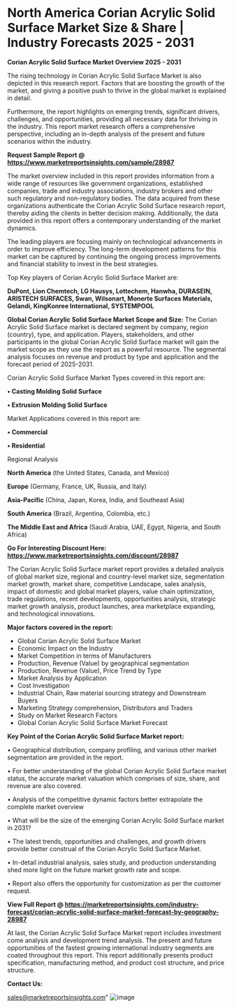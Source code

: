 # North America Corian Acrylic Solid Surface Market Size & Share | Industry Forecasts 2025 - 2031

<Strong> Corian Acrylic Solid Surface Market Overview 2025 - 2031</strong>

The rising technology in Corian Acrylic Solid Surface Market is also depicted in this research report. Factors that are boosting the growth of the market, and giving a positive push to thrive in the global market is explained in detail.

Furthermore, the report highlights on emerging trends, significant drivers, challenges, and opportunities, providing all necessary data for thriving in the industry. This report market research offers a comprehensive perspective, including an in-depth analysis of the present and future scenarios within the industry.

<strong>Request Sample Report @ <a href=https://www.marketreportsinsights.com/sample/28987>https://www.marketreportsinsights.com/sample/28987</a></strong>

The market overview included in this report provides information from a wide range of resources like government organizations, established companies, trade and industry associations, industry brokers and other such regulatory and non-regulatory bodies. The data acquired from these organizations authenticate the Corian Acrylic Solid Surface research report, thereby aiding the clients in better decision making. Additionally, the data provided in this report offers a contemporary understanding of the market dynamics.

The leading players are focusing mainly on technological advancements in order to improve efficiency. The long-term development patterns for this market can be captured by continuing the ongoing process improvements and financial stability to invest in the best strategies.

Top Key players of Corian Acrylic Solid Surface Market are:

<strong>DuPont, Lion Chemtech, LG Hausys, Lottechem, Hanwha, DURASEIN, ARISTECH SURFACES, Swan, Wilsonart, Monerte Surfaces Materials, Gelandi, KingKonree International, SYSTEMPOOL</strong>

<strong><b>Global Corian Acrylic Solid Surface Market Scope and Size:</b></strong>
The Corian Acrylic Solid Surface market is declared segment by company, region (country), type, and application. Players, stakeholders, and other participants in the global Corian Acrylic Solid Surface market will gain the market scope as they use the report as a powerful resource. The segmental analysis focuses on revenue and product by type and application and the forecast period of 2025-2031.

Corian Acrylic Solid Surface Market Types covered in this report are:

<strong>• Casting Molding Solid Surface

• Extrusion Molding Solid Surface</strong>

Market Applications covered in this report are:

<strong>• Commercial

• Residential</strong> 

Regional Analysis

<strong>North America</strong> (the United States, Canada, and Mexico)

<strong>Europe</strong> (Germany, France, UK, Russia, and Italy)

<strong>Asia-Pacific</strong> (China, Japan, Korea, India, and Southeast Asia)

<strong>South America</strong> (Brazil, Argentina, Colombia, etc.)

<strong>The Middle East and Africa</strong> (Saudi Arabia, UAE, Egypt, Nigeria, and South Africa)

<strong>Go For Interesting Discount Here: <a href=https://www.marketreportsinsights.com/discount/28987>https://www.marketreportsinsights.com/discount/28987</a></strong>

The Corian Acrylic Solid Surface market report provides a detailed analysis of global market size, regional and country-level market size, segmentation market growth, market share, competitive Landscape, sales analysis, impact of domestic and global market players, value chain optimization, trade regulations, recent developments, opportunities analysis, strategic market growth analysis, product launches, area marketplace expanding, and technological innovations.

<strong><b>Major factors covered in the report:</b></strong>
<ul>
  <li>Global Corian Acrylic Solid Surface Market </li>
  <li>Economic Impact on the Industry</li>
  <li>Market Competition in terms of Manufacturers</li>
  <li>Production, Revenue (Value) by geographical segmentation</li>
  <li>Production, Revenue (Value), Price Trend by Type</li>
  <li>Market Analysis by Application</li>
  <li>Cost Investigation</li>
  <li>Industrial Chain, Raw material sourcing strategy and Downstream Buyers</li>
  <li>Marketing Strategy comprehension, Distributors and Traders</li>
  <li>Study on Market Research Factors</li>
  <li>Global Corian Acrylic Solid Surface Market Forecast</li>
</ul>

<strong><b>Key Point of the Corian Acrylic Solid Surface Market report:</b></strong>

• Geographical distribution, company profiling, and various other market segmentation are provided in the report.

• For better understanding of the global Corian Acrylic Solid Surface market status, the accurate market valuation which comprises of size, share, and revenue are also covered.

• Analysis of the competitive dynamic factors better extrapolate the complete market overview

• What will be the size of the emerging Corian Acrylic Solid Surface market in 2031?

• The latest trends, opportunities and challenges, and growth drivers provide better construal of the Corian Acrylic Solid Surface Market.

• In-detail industrial analysis, sales study, and production understanding shed more light on the future market growth rate and scope.

• Report also offers the opportunity for customization as per the customer request.

<strong><b>View Full Report @ <a href=https://marketreportsinsights.com/industry-forecast/corian-acrylic-solid-surface-market-forecast-by-geography-28987>https://marketreportsinsights.com/industry-forecast/corian-acrylic-solid-surface-market-forecast-by-geography-28987</a></b></strong>


At last, the Corian Acrylic Solid Surface Market report includes investment come analysis and development trend analysis. The present and future opportunities of the fastest growing international industry segments are coated throughout this report. This report additionally presents product specification, manufacturing method, and product cost structure, and price structure.

<strong>Contact Us:</strong>

sales@marketreportsinsights.com"
![image](https://github.com/user-attachments/assets/59872151-ad33-425c-90e0-ed643550aa89)
